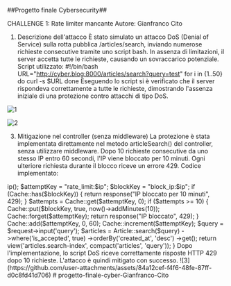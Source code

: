 ##Progetto finale Cybersecurity##


CHALLENGE 1: Rate limiter mancante
 Autore: Gianfranco Cito
 1. Descrizione dell'attacco
 È stato simulato un attacco DoS (Denial of Service) sulla rotta pubblica /articles/search, inviando
 numerose richieste consecutive tramite uno script bash. In assenza di limitazioni, il server accetta
 tutte le richieste, causando un sovraccarico potenziale.
 Script utilizzato:
 #!/bin/bash
 URL="http://cyber.blog:8000/articles/search?query=test"
 for i in {1..50}
 do
  curl -s $URL
 done
 Eseguendo lo script si è verificato che il server rispondeva correttamente a tutte le richieste,
 dimostrando l'assenza iniziale di una protezione contro attacchi di tipo DoS.

![1](https://github.com/user-attachments/assets/27ae87b0-a9b1-4204-80ff-14ddb40243d8)

![2](https://github.com/user-attachments/assets/2ae5f431-a487-4783-bae8-ffe81437a42a)


 






 3. Mitigazione nel controller (senza middleware)
 La protezione è stata implementata direttamente nel metodo articleSearch() del controller, senza
 utilizzare middleware. Dopo 10 richieste consecutive da uno stesso IP entro 60 secondi, l'IP viene
 bloccato per 10 minuti. Ogni ulteriore richiesta durante il blocco riceve un errore 429.
 Codice implementato:


<?php


 public function articleSearch(Request $request)
 {
    $ip = $request->ip();
    $attemptKey = "rate_limit:$ip";
    $blockKey = "block_ip:$ip";
    if (Cache::has($blockKey)) {
        return response("IP bloccato per 10 minuti", 429);
    }
    $attempts = Cache::get($attemptKey, 0);
    if ($attempts >= 10) {
        Cache::put($blockKey, true, now()->addMinutes(10));
        Cache::forget($attemptKey);
        return response("IP bloccato", 429);
    }
    Cache::add($attemptKey, 0, 60);
    Cache::increment($attemptKey);
    $query = $request->input('query');
    $articles = Article::search($query)
        ->where('is_accepted', true)
        ->orderBy('created_at', 'desc')
        ->get();
    return view('articles.search-index', compact('articles', 'query'));
 }


 
 Dopo l'implementazione, lo script DoS riceve correttamente risposte HTTP 429 dopo 10 richieste.
 L'attacco è quindi mitigato con successo.

![3](https://github.com/user-attachments/assets/84a12cef-f4f6-48fe-87ff-d0c8fd41d706)







# progetto-finale-cyber-Gianfranco-Cito
